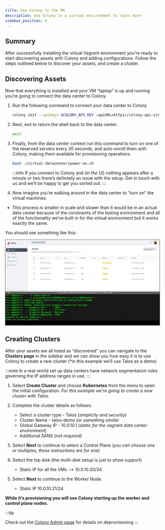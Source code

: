 ```yaml
---
title: Use Colony in the VM
description: Use Colony in a virtual environment to learn more 
sidebar_position: 4
---
```


## Summary

After successfully installing the virtual Vagrant environment you're ready to start discovering assets with Colony and adding configurations. Follow the steps outlined below to discover your assets, and create a cluster.

## Discovering Assets

Now that everything is installed and your VM “laptop” is up and running you’re going to connect the data center to Colony.

1. Run the following command to connect your data center to Colony

   ```bash
   colony init -–apiKey= $COLONY_API_KEY –apiURL=https//colony-api-virtual.konstruct.io
   ```

2. Next, exit to return the shell back to the data center.

   ```bash
   exit
   ```

3. Finally, from the data center context run this command to turn on one of the reserved servers every 30 seconds, and auto-enroll them with Colony, making them available for provisioning operations.

   ```bash
   bash ./virtual-datacenter/power-on.sh
   ```

   :::info
   If you connect to Colony and (_in the UI_) nothing appears after a minute or two there’s definitely an issue with the setup. Get in touch with us and we’ll be happy to get you sorted out.
   :::

4. Now imagine you’re walking around in the data center to “turn on” the virtual machines.

- This process is smaller in scale and slower than it would be in an actual data center because of the constraints of the testing environment and all of the functionality we’ve built in for the virtual environment but it works exactly the same.

You should see something like this:

![Colony new data center](../../img/usage/newdatacenter.png)

## Creating Clusters

After your assets are all listed as “discovered” you can navigate to the **Clusters page** in the sidebar and we can show you how easy it is to use Colony to create a new cluster (*in this example we’ll use Talos as a demo)

:::note
In a real-world set up data centers have network segmentation rules governing the IP address ranges in use.
:::

1. Select **Create Cluster** and choose **Kubernetes** from the menu to open the initial configuration. _For this example we’re going to create a new cluster with Talos._
2. Complete the cluster details as follows:
   - Select a cluster type - Talos (_simplicity and security_)
   - Cluster Name - talos-demo (_or something similar_
   - Global Gateway IP - 10.0.10.1 (_static for the vagrant data center environment_)
   - Additional SANS (_not required_)

3. Select **Next** to continue to select a Control Plane (_you can choose one or multiples, these instructions are for one_)
4. Select the top disk (the multi-disk setup is just to show support)
   - Static IP for all the VMs --> 10.0.10.20/24
5. Select **Next** to continue to the Worker Node.
   - Static IP 10.0.10.21/24

**While it’s provisioning you will see Colony starting up the worker and control plane nodes.**

:::tip

Check out the [Colony Admin page](../../usage/) for details on deprovisioning
:::

